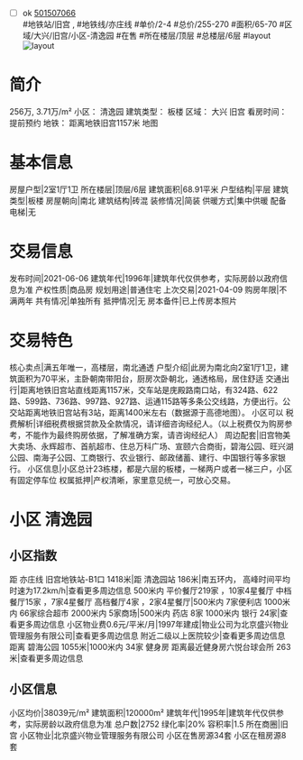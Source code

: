 - [ ] ok [501507066](https://bj.5i5j.com/ershoufang/501507066.html)  
 #地铁站/旧宫 ,  #地铁线/亦庄线
#单价/2-4 #总价/255-270 #面积/65-70   #区域/大兴/旧宫/小区-清逸园 #在售 #所在楼层/顶层 #总楼层/6层 #layout 
![layout](http://image2a.5i5j.com/scm/HOUSE_CUSTOMER/0894a8ea23db43fabd86b32ca3ed30db.jpg_P5.jpg) 
# 简介 
 256万,  3.71万/m² 
小区： 清逸园
建筑类型： 板楼
区域： 大兴 旧宫
看房时间： 提前预约
地铁： 距离地铁旧宫1157米 地图
# 基本信息 
 房屋户型|2室1厅1卫
所在楼层|顶层/6层
建筑面积|68.91平米
户型结构|平层
建筑类型|板楼
房屋朝向|南北
建筑结构|砖混
装修情况|简装
供暖方式|集中供暖
配备电梯|无
# 交易信息 
 发布时间|2021-06-06
建筑年代|1996年|建筑年代仅供参考，实际房龄以政府信息为准
产权性质|商品房
规划用途|普通住宅
上次交易|2021-04-09
购房年限|不满两年
共有情况|单独所有
抵押情况|无
房本备件|已上传房本照片
# 交易特色 
 核心卖点|满五年唯一，高楼层，南北通透
户型介绍|此房为南北向2室1厅1卫，建筑面积为70平米，主卧朝南带阳台，厨房次卧朝北，通透格局，居住舒适
交通出行|距离地铁旧宫站直线距离1157米，交车站是庑殿路南口站，有324路、622路、599路、736路、997路、927路、运通115路等多条公交线路，方便出行。公交站距离地铁旧宫站有3站，距离1400米左右（数据源于高德地图）。
小区可以
税费解析|详细税费根据贷款及全款情况，请详细咨询经纪人。（以上税费仅为购房参考，不能作为最终购房依据，了解准确方案，请咨询经纪人）
周边配套|旧宫物美大卖场、永辉超市、首航超市、住总万科广场、宣颐六合商街，碧海公园、旺兴湖公园、南海子公园、工商银行、农业银行、邮政储蓄、建行、中国银行等多家银行。
小区信息|小区总计23栋楼，都是六层的板楼，一梯两户或者一梯三户，小区有固定停车位
权属抵押|产权清晰，家里意见统一，可放心交易。
# 小区 清逸园
## 小区指数 
 距 亦庄线 旧宫地铁站-B1口 1418米|距 清逸园站 186米|南五环内， 高峰时间平均时速为17.2km/h|查看更多周边信息
500米内 平价餐厅219家 ，10家4星餐厅
中档餐厅15家 ，7家4星餐厅
高档餐厅4家 ，2家4星餐厅|500米内 7家便利店
1000米内 66家综合超市
2000米内 5家商场|500米内 药店 8家
1000米内 银行 24家|查看更多周边信息
小区物业费0.6元/平米/月|1997年建成|物业公司为北京盛兴物业管理服务有限公司|查看更多周边信息
附近二级以上医院较少|查看更多周边信息
距离 碧海公园 1055米|1000米内 34家 健身房
距离最近健身房六悦台球会所 263米|查看更多周边信息
## 小区信息 
 小区均价|38039元/m²
建筑面积|120000m²
建筑年代|1995年|建筑年代仅供参考，实际房龄以政府信息为准
总户数|2752
绿化率|20%
容积率|1.5
所在商圈|旧宫
小区物业|北京盛兴物业管理服务有限公司
小区在售房源34套
小区在租房源8套
